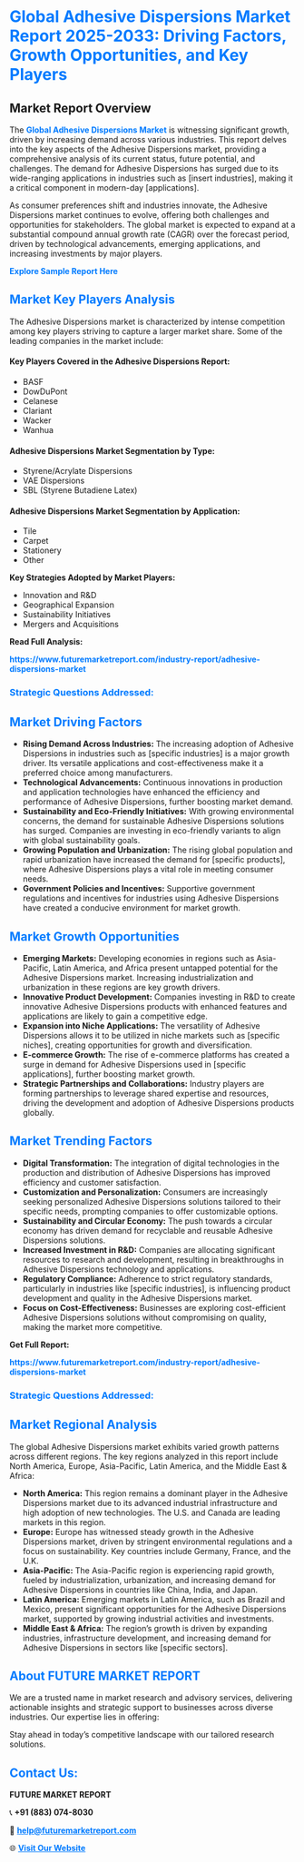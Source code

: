 <h1 style="color: #007BFF;">Global Adhesive Dispersions Market Report 2025-2033: Driving Factors, Growth Opportunities, and Key Players</h1>

<section id="overview">
<h2>Market Report Overview</h2>
<p>The <a href="https://www.futuremarketreport.com/industry-report/adhesive-dispersions-market" style="color: #007BFF; text-decoration: none;"><strong>Global Adhesive Dispersions Market</strong></a> is witnessing significant growth, driven by increasing demand across various industries. This report delves into the key aspects of the Adhesive Dispersions market, providing a comprehensive analysis of its current status, future potential, and challenges. The demand for Adhesive Dispersions has surged due to its wide-ranging applications in industries such as [insert industries], making it a critical component in modern-day [applications].</p>
<p>As consumer preferences shift and industries innovate, the Adhesive Dispersions market continues to evolve, offering both challenges and opportunities for stakeholders. The global market is expected to expand at a substantial compound annual growth rate (CAGR) over the forecast period, driven by technological advancements, emerging applications, and increasing investments by major players.</p>
</section>

<section id="overview">
<p><a href="https://www.futuremarketreport.com/request-sample/reportId=40923" style="color: #007BFF; text-decoration: none;"><strong>Explore Sample Report Here</strong></a></p>
</section>

<section id="key-players">
<h2 style="color: #007BFF;">Market Key Players Analysis</h2>
<p>The Adhesive Dispersions market is characterized by intense competition among key players striving to capture a larger market share. Some of the leading companies in the market include:</p>
<h4>Key Players Covered in the Adhesive Dispersions Report:</h4>
<ul><li>BASF</li><li>DowDuPont</li><li>Celanese</li><li>Clariant</li><li>Wacker</li><li>Wanhua</li></ul>
<h4>Adhesive Dispersions Market Segmentation by Type:</h4>
<ul><li>Styrene/Acrylate Dispersions</li><li>VAE Dispersions</li><li>SBL (Styrene Butadiene Latex)</li></ul>

<h4>Adhesive Dispersions Market Segmentation by Application:</h4>
<ul><li>Tile</li><li>Carpet</li><li>Stationery</li><li>Other</li></ul>
<p><strong>Key Strategies Adopted by Market Players:</strong></p>
<ul>
<li>Innovation and R&D</li>
<li>Geographical Expansion</li>
<li>Sustainability Initiatives</li>
<li>Mergers and Acquisitions</li>
</ul>
</section>

<section>
<p><strong>Read Full Analysis: </strong></p><a href="https://www.futuremarketreport.com/industry-report/adhesive-dispersions-market" style="color: #007BFF; text-decoration: none;"><strong>https://www.futuremarketreport.com/industry-report/adhesive-dispersions-market</strong></a>
<h3 style="color: #007BFF;">Strategic Questions Addressed:</h3>
</section>

<section id="driving-factors">
<h2 style="color: #007BFF;">Market Driving Factors</h2>
<ul>
<li><strong>Rising Demand Across Industries:</strong> The increasing adoption of Adhesive Dispersions in industries such as [specific industries] is a major growth driver. Its versatile applications and cost-effectiveness make it a preferred choice among manufacturers.</li>
<li><strong>Technological Advancements:</strong> Continuous innovations in production and application technologies have enhanced the efficiency and performance of Adhesive Dispersions, further boosting market demand.</li>
<li><strong>Sustainability and Eco-Friendly Initiatives:</strong> With growing environmental concerns, the demand for sustainable Adhesive Dispersions solutions has surged. Companies are investing in eco-friendly variants to align with global sustainability goals.</li>
<li><strong>Growing Population and Urbanization:</strong> The rising global population and rapid urbanization have increased the demand for [specific products], where Adhesive Dispersions plays a vital role in meeting consumer needs.</li>
<li><strong>Government Policies and Incentives:</strong> Supportive government regulations and incentives for industries using Adhesive Dispersions have created a conducive environment for market growth.</li>
</ul>
</section>

<section id="growth-opportunities">
<h2 style="color: #007BFF;">Market Growth Opportunities</h2>
<ul>
<li><strong>Emerging Markets:</strong> Developing economies in regions such as Asia-Pacific, Latin America, and Africa present untapped potential for the Adhesive Dispersions market. Increasing industrialization and urbanization in these regions are key growth drivers.</li>
<li><strong>Innovative Product Development:</strong> Companies investing in R&D to create innovative Adhesive Dispersions products with enhanced features and applications are likely to gain a competitive edge.</li>
<li><strong>Expansion into Niche Applications:</strong> The versatility of Adhesive Dispersions allows it to be utilized in niche markets such as [specific niches], creating opportunities for growth and diversification.</li>
<li><strong>E-commerce Growth:</strong> The rise of e-commerce platforms has created a surge in demand for Adhesive Dispersions used in [specific applications], further boosting market growth.</li>
<li><strong>Strategic Partnerships and Collaborations:</strong> Industry players are forming partnerships to leverage shared expertise and resources, driving the development and adoption of Adhesive Dispersions products globally.</li>
</ul>
</section>

<section id="trending-factors">
<h2 style="color: #007BFF;">Market Trending Factors</h2>
<ul>
<li><strong>Digital Transformation:</strong> The integration of digital technologies in the production and distribution of Adhesive Dispersions has improved efficiency and customer satisfaction.</li>
<li><strong>Customization and Personalization:</strong> Consumers are increasingly seeking personalized Adhesive Dispersions solutions tailored to their specific needs, prompting companies to offer customizable options.</li>
<li><strong>Sustainability and Circular Economy:</strong> The push towards a circular economy has driven demand for recyclable and reusable Adhesive Dispersions solutions.</li>
<li><strong>Increased Investment in R&D:</strong> Companies are allocating significant resources to research and development, resulting in breakthroughs in Adhesive Dispersions technology and applications.</li>
<li><strong>Regulatory Compliance:</strong> Adherence to strict regulatory standards, particularly in industries like [specific industries], is influencing product development and quality in the Adhesive Dispersions market.</li>
<li><strong>Focus on Cost-Effectiveness:</strong> Businesses are exploring cost-efficient Adhesive Dispersions solutions without compromising on quality, making the market more competitive.</li>
</ul>
</section>

<section>
<p><strong>Get Full Report: </strong></p><a href="https://www.futuremarketreport.com/industry-report/adhesive-dispersions-market" style="color: #007BFF; text-decoration: none;"><strong>https://www.futuremarketreport.com/industry-report/adhesive-dispersions-market</strong></a>
<h3 style="color: #007BFF;">Strategic Questions Addressed:</h3>
</section>


<section id="regional-analysis">
<h2 style="color: #007BFF;">Market Regional Analysis</h2>
<p>The global Adhesive Dispersions market exhibits varied growth patterns across different regions. The key regions analyzed in this report include North America, Europe, Asia-Pacific, Latin America, and the Middle East & Africa:</p>
<ul>
<li><strong>North America:</strong> This region remains a dominant player in the Adhesive Dispersions market due to its advanced industrial infrastructure and high adoption of new technologies. The U.S. and Canada are leading markets in this region.</li>
<li><strong>Europe:</strong> Europe has witnessed steady growth in the Adhesive Dispersions market, driven by stringent environmental regulations and a focus on sustainability. Key countries include Germany, France, and the U.K.</li>
<li><strong>Asia-Pacific:</strong> The Asia-Pacific region is experiencing rapid growth, fueled by industrialization, urbanization, and increasing demand for Adhesive Dispersions in countries like China, India, and Japan.</li>
<li><strong>Latin America:</strong> Emerging markets in Latin America, such as Brazil and Mexico, present significant opportunities for the Adhesive Dispersions market, supported by growing industrial activities and investments.</li>
<li><strong>Middle East & Africa:</strong> The region’s growth is driven by expanding industries, infrastructure development, and increasing demand for Adhesive Dispersions in sectors like [specific sectors].</li>
</ul>
</section>

<footer>
<h2 style="color: #007BFF;">About FUTURE MARKET REPORT</h2>
<p>We are a trusted name in market research and advisory services, delivering actionable insights and strategic support to businesses across diverse industries. Our expertise lies in offering:</p>

<p>Stay ahead in today’s competitive landscape with our tailored research solutions.</p>

<h2 style="color: #007BFF;">Contact Us:</h2>
<p><strong>FUTURE MARKET REPORT</strong></p>
<p>📞 <strong>+91 (883) 074-8030</strong></p>
<p>📧 <strong><a href="mailto:help@futuremarketreport.com" style="color: #007BFF;">help@futuremarketreport.com</a></strong></p>
<p>🌐 <strong><a href="https://www.futuremarketreport.com/" style="color: #007BFF;">Visit Our Website</a></strong></p>
</footer>